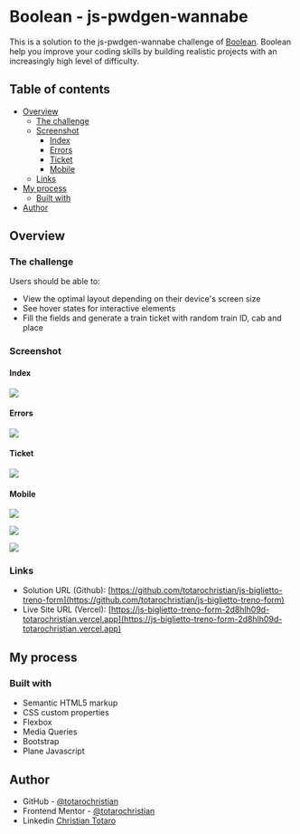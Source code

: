 # Boolean - js-pwdgen-wannabe

This is a solution to the js-pwdgen-wannabe challenge of [Boolean](https://boolean.careers/). Boolean help you improve your coding skills by building realistic projects with an increasingly high level of difficulty. 

## Table of contents

- [Overview](#overview)
  - [The challenge](#the-challenge)
  - [Screenshot](#screenshot)
    - [Index](#index)
    - [Errors](#errors)
    - [Ticket](#ticket)
    - [Mobile](#mobile)
  - [Links](#links)
- [My process](#my-process)
  - [Built with](#built-with)
- [Author](#author)

## Overview

### The challenge

Users should be able to:

- View the optimal layout depending on their device's screen size
- See hover states for interactive elements
- Fill the fields and generate a train ticket with random train ID, cab and place

### Screenshot

#### Index

![](./screenshots/Index.png)

#### Errors

![](./screenshots/Modal.png)

#### Ticket

![](./screenshots/Ticket.png)

#### Mobile

![](./screenshots/mobile-index.png)

![](./screenshots/mobile-modal.png)

![](./screenshots/mobile-modal.png)

### Links

- Solution URL (Github): [https://github.com/totarochristian/js-biglietto-treno-form](https://github.com/totarochristian/js-biglietto-treno-form)
- Live Site URL (Vercel): [https://js-biglietto-treno-form-2d8hlh09d-totarochristian.vercel.app](https://js-biglietto-treno-form-2d8hlh09d-totarochristian.vercel.app)

## My process

### Built with

- Semantic HTML5 markup
- CSS custom properties
- Flexbox
- Media Queries
- Bootstrap
- Plane Javascript

## Author

- GitHub - [@totarochristian](https://github.com/totarochristian)
- Frontend Mentor - [@totarochristian](https://www.frontendmentor.io/profile/totarochristian)
- Linkedin [Christian Totaro](https://www.linkedin.com/in/christian-totaro-080a7018a/)